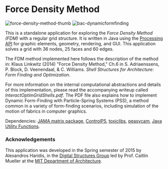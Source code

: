 <h1>Force Density Method</h1>

![force-density-method-thumb](https://github.com/alexHaridis/ForceDensityAPI/assets/9630033/25b83ad2-8995-415a-bba7-bf96d069c54f)
![bac-dynamicformfinding](https://github.com/user-attachments/assets/eee9f681-cf87-44e2-817e-e91fe00b23f5)

<p>This is a standalone application for exploring the <em>Force Density Method (FDM)</em> with a regular grid structure. It is written in Java using the <a href="https://www.processing.org">Processing API</a> for graphic elements, geometry, rendering, and GUI. This application solves a grid with 36 nodes, 25 faces and 60 edges.</p>

<p>The FDM method implemented here follows the description of the method in: Klaus Linkwitz (2014) "Force Density Method," Ch.6 in S. Adriaenssens, P. Block, D. Veenendaal, &amp; C. Williams. <em>Shell Structures for Architecture: Form Finding and Optimization</em>.</p>

<p>For more information on the internal computational abstractions and details of this implementation, please read the accompanying writeup called <em>InteractOptimGridShells.pdf</em>. The PDF file also explains how to implement Dynamic Form-Finding with Particle-Spring Systems (PSS), a method common in a variety of form-finding scenarios, including simulation of the motion of fabrics in computer graphics.</p>

<p>Dependencies: <a href="http://math.nist.gov/javanumerics/jama/">JAMA matrix package</a>, <a href="http://www.sojamo.de/libraries/controlP5/">ControlP5</a>, <a href="http://toxiclibs.org">toxiclibs</a>, <a href="http://mrfeinberg.com/peasycam/">peasycam</a>, <a href="https://www.seas.upenn.edu/~eeaton/software.html">Java Utility Functions</a>.</p>

<h3> Acknowledgements </h3>
<p>This application was developed in the Spring semester of 2015 by Alexandros Haridis, in the <a href="http://digitalstructures.mit.edu/page/design" target="_blank">Digital Structures Group</a> led by Prof. Caitlin Mueller at the <a href="https://architecture.mit.edu/" target="_blank">MIT Department of Architecture</a>.</p>
